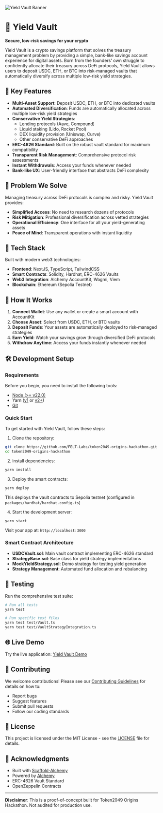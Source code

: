 ![Yield Vault Banner](https://github.com/user-attachments/assets/your-banner-id)

# 🏦 Yield Vault

**Secure, low-risk savings for your crypto**

Yield Vault is a crypto savings platform that solves the treasury management problem by providing a simple, bank-like savings account experience for digital assets. Born from the founders' own struggle to confidently allocate their treasury across DeFi protocols, Yield Vault allows users to deposit USDC, ETH, or BTC into risk-managed vaults that automatically diversify across multiple low-risk yield strategies.

## 🌟 Key Features

- **Multi-Asset Support**: Deposit USDC, ETH, or BTC into dedicated vaults
- **Automated Diversification**: Funds are automatically allocated across multiple low-risk yield strategies
- **Conservative Yield Strategies**:
  - Lending protocols (Aave, Compound)
  - Liquid staking (Lido, Rocket Pool)
  - DEX liquidity provision (Uniswap, Curve)
  - Other conservative DeFi approaches
- **ERC-4626 Standard**: Built on the robust vault standard for maximum compatibility
- **Transparent Risk Management**: Comprehensive protocol risk assessments
- **Instant Withdrawals**: Access your funds whenever needed
- **Bank-like UX**: User-friendly interface that abstracts DeFi complexity

## 🎯 Problem We Solve

Managing treasury across DeFi protocols is complex and risky. Yield Vault provides:

- **Simplified Access**: No need to research dozens of protocols
- **Risk Mitigation**: Professional diversification across vetted strategies
- **Operational Efficiency**: One interface for all your yield-generating assets
- **Peace of Mind**: Transparent operations with instant liquidity

## 🚀 Tech Stack

Built with modern web3 technologies:

- **Frontend**: NextJS, TypeScript, TailwindCSS
- **Smart Contracts**: Solidity, Hardhat, ERC-4626 Vaults
- **Web3 Integration**: Alchemy AccountKit, Wagmi, Viem
- **Blockchain**: Ethereum (Sepolia Testnet)

## 📖 How It Works

1. **Connect Wallet**: Use any wallet or create a smart account with AccountKit
2. **Choose Asset**: Select from USDC, ETH, or BTC vaults
3. **Deposit Funds**: Your assets are automatically deployed to risk-managed strategies
4. **Earn Yield**: Watch your savings grow through diversified DeFi protocols
5. **Withdraw Anytime**: Access your funds instantly whenever needed

## 🛠 Development Setup

### Requirements

Before you begin, you need to install the following tools:

- [Node (>= v22.0)](https://nodejs.org/en/download/)
- Yarn ([v1](https://classic.yarnpkg.com/en/docs/install/) or [v2+](https://yarnpkg.com/getting-started/install))
- [Git](https://git-scm.com/downloads)

### Quick Start

To get started with Yield Vault, follow these steps:

1. Clone the repository:

```bash
git clone https://github.com/FELT-Labs/token2049-origins-hackathon.git
cd token2049-origins-hackathon
```

2. Install dependencies:

```bash
yarn install
```

3. Deploy the smart contracts:

```bash
yarn deploy
```

This deploys the vault contracts to Sepolia testnet (configured in `packages/hardhat/hardhat.config.ts`)

4. Start the development server:

```bash
yarn start
```

Visit your app at: `http://localhost:3000`

### Smart Contract Architecture

- **USDCVault.sol**: Main vault contract implementing ERC-4626 standard
- **StrategyBase.sol**: Base class for yield strategy implementations
- **MockYieldStrategy.sol**: Demo strategy for testing yield generation
- **Strategy Management**: Automated fund allocation and rebalancing

## 🧪 Testing

Run the comprehensive test suite:

```bash
# Run all tests
yarn test

# Run specific test files
yarn test test/Vault.ts
yarn test test/VaultStrategyIntegration.ts
```

## 🌐 Live Demo

Try the live application: [Yield Vault Demo](https://token2049-origins-hackathon-nextjs.vercel.app/)

## 🤝 Contributing

We welcome contributions! Please see our [Contributing Guidelines](CONTRIBUTING.md) for details on how to:

- Report bugs
- Suggest features
- Submit pull requests
- Follow our coding standards

## 📄 License

This project is licensed under the MIT License - see the [LICENSE](LICENSE) file for details.

## 🙏 Acknowledgments

- Built with [Scaffold-Alchemy](https://docs.alchemy.com/docs/scaffold-alchemy)
- Powered by [Alchemy](https://www.alchemy.com/)
- ERC-4626 Vault Standard
- OpenZeppelin Contracts

---

**Disclaimer**: This is a proof-of-concept built for Token2049 Origins Hackathon. Not audited for production use.
